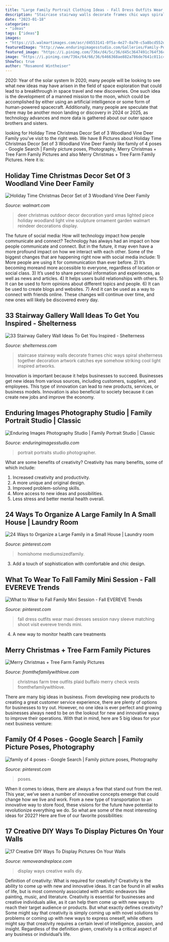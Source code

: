 ```yaml
---
title: "Large Family Portrait Clothing Ideas - Fall Dress Outfits Wear Maxi Dresses Session Navy Sleeve Matching Shoot Visit Evereve Trends Mini"
description: "Staircase stairway walls decorate frames chic ways spiral shelterness together decoration artwork catches eye somehow striking cool light inspired artworks"
date: "2023-01-18"
categories:
- "ideas"
tags: ["ideas"]
images:
- "https://i5.walmartimages.com/asr/d4553141-0f5a-4e27-8a70-c5a8bcd552d1_1.12d5924df05bf2899be69ff7994be3cf.jpeg"
featuredImage: "http://www.enduringimagesstudio.com/Galleries/Family-Portraits/Images/260-Large-Family-Portrait-Location.jpg"
featured_image: "https://i.pinimg.com/736x/d4/5c/36/d45c3647491c764f36c96a6b772af1cf.jpg"
image: "https://i.pinimg.com/736x/64/66/36/6466368ae882a786de7641c011c45a4a--cute-family-photos-family-posing.jpg"
ShowToc: true
author: "Rosamond Wintheiser"
---
```



2020: Year of the solar system
In 2020, many people will be looking to see what new ideas may have arisen in the field of space exploration that could lead to a breakthrough in space travel and new discoveries. One such idea is the development of a manned mission to the moon, which could be accomplished by either using an artificial intelligence or some form of human-powered spacecraft. Additionally, many people are speculate that there may be another moon landing or discovery in 2024 or 2025, as technology advances and more data is gathered about our outer space brothers and sisters.

	

		
looking for Holiday Time Christmas Decor Set of 3 Woodland Vine Deer Family you've visit to the right web. We have 8 Pictures about Holiday Time Christmas Decor Set of 3 Woodland Vine Deer Family like family of 4 poses - Google Search | Family picture poses, Photography, Merry Christmas + Tree Farm Family Pictures and also Merry Christmas + Tree Farm Family Pictures. Here it is:
		
    
## Holiday Time Christmas Decor Set Of 3 Woodland Vine Deer Family

<img loading=lazy src="https://i5.walmartimages.com/asr/d4553141-0f5a-4e27-8a70-c5a8bcd552d1_1.12d5924df05bf2899be69ff7994be3cf.jpeg" onerror="this.onerror=null;this.src='https://tse2.mm.bing.net/th?id=OIP.460bLWnFgqMCzJoB4LJjCAHaHa&amp;pid=15.1';" alt="Holiday Time Christmas Decor Set of 3 Woodland Vine Deer Family">

_Source: walmart.com_

>deer christmas outdoor decor decoration yard xmas lighted piece holiday woodland light vine sculpture ornament garden walmart reindeer decorations display. 

	

The future of social media: How will technology impact how people communicate and connect?
Technology has always had an impact on how people communicate and connect. But in the future, it may even have a more profound impact on how we interact with each other. Some of the biggest changes that are happening right now with social media include: 1) More people are using it for communication than ever before. 2) It’s becoming moreand more accessible to everyone, regardless of location or social class. 3) It’s used to share personal information and experiences, as well as news and articles. 4) It helps users build relationships with others. 5) It can be used to form opinions about different topics and people. 6) It can be used to create blogs and websites. 7) And it can be used as a way to connect with friends online. These changes will continue over time, and new ones will likely be discovered every day.

    
## 33 Stairway Gallery Wall Ideas To Get You Inspired - Shelterness

<img loading=lazy src="http://i.shelterness.com/2016/06/02-super-mismatching-gallery-wall-on-the-stairway.jpg" onerror="this.onerror=null;this.src='https://tse4.mm.bing.net/th?id=OIP.Qjfos3W986HLnTOlCXcqsAHaK8&amp;pid=15.1';" alt="33 Stairway Gallery Wall Ideas To Get You Inspired - Shelterness">

_Source: shelterness.com_

>staircase stairway walls decorate frames chic ways spiral shelterness together decoration artwork catches eye somehow striking cool light inspired artworks. 

	

Innovation is important because it helps businesses to succeed. Businesses get new ideas from various sources, including customers, suppliers, and employees. This type of innovation can lead to new products, services, or business models. Innovation is also beneficial to society because it can create new jobs and improve the economy.

    
## Enduring Images Photography Studio | Family Portrait Studio | Classic

<img loading=lazy src="http://www.enduringimagesstudio.com/Galleries/Family-Portraits/Images/260-Large-Family-Portrait-Location.jpg" onerror="this.onerror=null;this.src='https://tse2.mm.bing.net/th?id=OIP.0TmCxibaglaFj-34zbMhnwHaFS&amp;pid=15.1';" alt="Enduring Images Photography Studio | Family Portrait Studio | Classic">

_Source: enduringimagesstudio.com_

>portrait portraits studio photographer. 

	

What are some benefits of creativity?
Creativity has many benefits, some of which include: 
1. Increased creativity and productivity.
2. A more unique and original design.
3. Improved problem-solving skills.
4. More access to new ideas and possibilities. 
5. Less stress and better mental health overall.

    
## 24 Ways To Organize A Large Family In A Small House | Laundry Room

<img loading=lazy src="https://i.pinimg.com/736x/d4/5c/36/d45c3647491c764f36c96a6b772af1cf.jpg" onerror="this.onerror=null;this.src='https://tse4.mm.bing.net/th?id=OIP.Zd79_Q61HzeqpfwyHopN6AHaLH&amp;pid=15.1';" alt="24 Ways to Organize a Large Family in a Small House | Laundry room">

_Source: pinterest.com_

>homishome mediumsizedfamily. 

	

3. Add a touch of sophistication with comfortable and chic design.

    
## What To Wear To Fall Family Mini Session - Fall EVEREVE Trends

<img loading=lazy src="https://i.pinimg.com/736x/0d/84/a7/0d84a7c1922b1a9b1f5812b4f9dabdf6.jpg" onerror="this.onerror=null;this.src='https://tse1.mm.bing.net/th?id=OIP.dFApJni6b0nmCEmj1UOfmgHaLH&amp;pid=15.1';" alt="What to Wear to Fall Family Mini Session - Fall EVEREVE Trends">

_Source: pinterest.com_

>fall dress outfits wear maxi dresses session navy sleeve matching shoot visit evereve trends mini. 

	

4. A new way to monitor health care treatments

    
## Merry Christmas + Tree Farm Family Pictures

<img loading=lazy src="http://www.fromthefamilywithlove.com/wp-content/uploads/2017/12/untitled-1393.jpg" onerror="this.onerror=null;this.src='https://tse4.mm.bing.net/th?id=OIP._UcnQ2pr8YIMRMBrc6KakAHaLH&amp;pid=15.1';" alt="Merry Christmas + Tree Farm Family Pictures">

_Source: fromthefamilywithlove.com_

>christmas farm tree outfits plaid buffalo merry check vests fromthefamilywithlove. 

	

There are many big ideas in business. From developing new products to creating a great customer service experience, there are plenty of options for businesses to try out. However, no one idea is ever perfect and growing businesses always need to be on the lookout for new and innovative ways to improve their operations. With that in mind, here are 5 big ideas for your next business venture: 

    
## Family Of 4 Poses - Google Search | Family Picture Poses, Photography

<img loading=lazy src="https://i.pinimg.com/736x/64/66/36/6466368ae882a786de7641c011c45a4a--cute-family-photos-family-posing.jpg" onerror="this.onerror=null;this.src='https://tse2.mm.bing.net/th?id=OIP._t1OWh5d6nMw6_PShKKSRwHaLH&amp;pid=15.1';" alt="family of 4 poses - Google Search | Family picture poses, Photography">

_Source: pinterest.com_

>poses. 

	

When it comes to ideas, there are always a few that stand out from the rest. This year, we’ve seen a number of innovative concepts emerge that could change how we live and work. From a new type of transportation to an innovative way to store food, these visions for the future have potential to revolutionize everything we do. So what are some of the most interesting ideas for 2022? Here are five of our favorite possibilities:

    
## 17 Creative DIY Ways To Display Pictures On Your Walls

<img loading=lazy src="https://removeandreplace.com/wp-content/uploads/2013/06/17-Creative-Ways-To-Display-Pictures-On-Your-Walls_02.jpg" onerror="this.onerror=null;this.src='https://tse4.mm.bing.net/th?id=OIP.EI3-kEM7zu2OAEeW7CTBGAHaHa&amp;pid=15.1';" alt="17 Creative DIY Ways To Display Pictures On Your Walls">

_Source: removeandreplace.com_

>display ways creative walls diy. 

	

Definition of creativity: What is required for creativity?
Creativity is the ability to come up with new and innovative ideas. It can be found in all walks of life, but is most commonly associated with artistic endeavors like painting, music, and literature. Creativity is essential for businesses and creative individuals alike, as it can help them come up with new ways to reach their target audience or products. But what exactly defines creativity? Some might say that creativity is simply coming up with novel solutions to problems or coming up with new ways to express oneself, while others might say that creativity requires a certain level of intelligence, passion, and insight. Regardless of the definition given, creativity is a critical aspect of any business or individual’s life.

